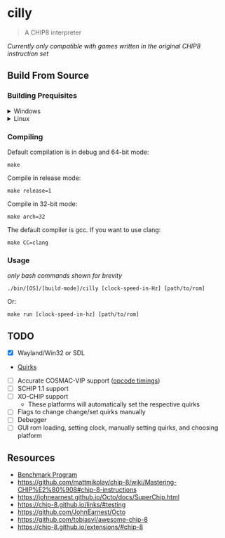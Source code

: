 # cilly
> A CHIP8 interpreter

*Currently only compatible with games written in the original CHIP8 instruction set*
## Build From Source
### Building Prequisites
<details>
    <summary>Windows</summary>

    - [MSYS2 MinGW Toolchain](https://www.msys2.org/)
    - gcc or clang
    - SDL2
    - Make

## How to use MSYS to build
After installation, launch the following environment and install the respective packages by prepending the packages with `pacman -S`:
| Compiler | Architecture | Environment | Packages |
| -------- | ------------ | ----------- | -------- |
| :-gcc-:  |  :-32-bit-:  | :-MINGW32-: | [mingw-w64-i686-gcc](https://packages.msys2.org/package/mingw-w64-i686-gcc?repo=mingw32) </br> [mingw-w64-i686-SDL2](https://packages.msys2.org/package/mingw-w64-i686-SDL2?repo=mingw32) |
| :-gcc-:  |  :-64-bit-:  |  :-UCRT64-: | [mingw-w64-ucrt-x86_64-gcc](https://packages.msys2.org/package/mingw-w64-ucrt-x86_64-gcc?repo=ucrt64) </br> [mingw-w64-ucrt-x86_64-SDL2](https://packages.msys2.org/package/mingw-w64-ucrt-x86_64-SDL2?repo=ucrt64) |
| clang | 32-bit | CLANG64 | [mingw-w64-clang-i686-clang](https://packages.msys2.org/package/mingw-w64-clang-i686-clang?repo=clang32) </br> [mingw-w64-clang-i686-SDL2](https://packages.msys2.org/package/mingw-w64-clang-i686-SDL2?repo=clang32) |
| clang | 64-bit | CLANG64/UCRT64 | Using UCRT64: </br> [mingw-w64-ucrt-x86_64-clang](https://packages.msys2.org/package/mingw-w64-ucrt-x86_64-clang?repo=ucrt64) </br> [mingw-w64-ucrt-x86_64-SDL2](https://packages.msys2.org/package/mingw-w64-ucrt-x86_64-SDL2?repo=ucrt64) </br> Using CLANG64: </br> [mingw-w64-x86_64-clang](https://packages.msys2.org/package/mingw-w64-x86_64-clang?repo=mingw64) </br> [mingw-w64-x86_64-SDL2](https://packages.msys2.org/package/mingw-w64-x86_64-SDL2?repo=mingw64) |

Also install git and make:
```
pacman -S git make
```
Clone the source directory to your desired location:
```
git clone https://github.com/rondelfino/cilly.git
```
</details>

<details>
    <summary>Linux</summary>    

    - gcc or clang
    - SDL2
    - Make

</details>

### Compiling
Default compilation is in debug and 64-bit mode:
```
make
```
Compile in release mode:
```
make release=1 
```
Compile in 32-bit mode:
```
make arch=32
```
The default compiler is gcc. If you want to use clang:
```
make CC=clang
```
### Usage
*only bash commands shown for brevity*
```
./bin/[OS]/[build-mode]/cilly [clock-speed-in-Hz] [path/to/rom]
```
Or:
```
make run [clock-speed-in-hz] [path/to/rom]
```
## TODO
- [x] Wayland/Win32 or SDL
- [Quirks](https://chip8.gulrak.net/#quirk11)
- [ ] Accurate COSMAC-VIP support ([opcode timings](https://jackson-s.me/2019/07/13/Chip-8-Instruction-Scheduling-and-Frequency.html))
- [ ] SCHIP 1.1 support
- [ ] XO-CHIP support
    - These platforms will automatically set the respective quirks
- [ ] Flags to change change/set quirks manually
- [ ] Debugger
- [ ] GUI rom loading, setting clock, manually setting quirks, and choosing platform

## Resources
- [Benchmark Program](https://github.com/Milk-Cool/chip8-benchmark)
- https://github.com/mattmikolay/chip-8/wiki/Mastering-CHIP%E2%80%908#chip-8-instructions
- https://johnearnest.github.io/Octo/docs/SuperChip.html
- https://chip-8.github.io/links/#testing
- https://github.com/JohnEarnest/Octo
- https://github.com/tobiasvl/awesome-chip-8
- https://chip-8.github.io/extensions/#chip-8

